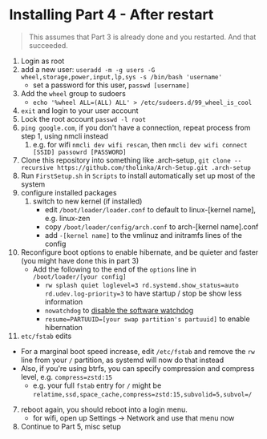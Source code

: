 # Installing Part 4 - After restart

> This assumes that Part 3 is already done and you restarted.    And that succeeded.

1. Login as root
1. add a new user: `useradd -m -g users -G wheel,storage,power,input,lp,sys -s /bin/bash 'username'`
    * set a password for this user, `passwd [username]`
1. Add the `wheel` group to sudoers
    * `echo '%wheel ALL=(ALL) ALL' > /etc/sudoers.d/99_wheel_is_cool`
1. `exit` and login to your user account
1. Lock the root account `passwd -l root`
1. `ping google.com`, if you don't have a connection, repeat process from step 1, using nmcli instead
   1. e.g. for wifi `nmcli dev wifi rescan`, then `nmcli dev wifi connect [SSID] passowrd [PASSWORD]`
2. Clone this repository into something like .arch-setup, `git clone --recursive https://github.com/tholinka/Arch-Setup.git .arch-setup`
3. Run `FirstSetup.sh` in `Scripts` to install automatically set up most of the system
4. configure installed packages
    1. switch to new kernel (if installed)
        * edit `/boot/loader/loader.conf` to default to linux-[kernel name], e.g. linux-zen
        * copy `/boot/loader/config/arch.conf` to arch-[kernel name].conf
        * add `-[kernel name]` to the vmlinuz and initramfs lines of the config
5. Reconfigure boot options to enable hibernate, and be quieter and faster (you might have done this in part 3)
    * Add the following to the end of the `options` line in `/boot/loader/[your config]`
        * `rw splash quiet loglevel=3 rd.systemd.show_status=auto rd.udev.log-priority=3` to have startup / stop be show less information
        * `nowatchdog` to [disable the software watchdog](https://wiki.archlinux.org/index.php/Improving_performance#Watchdogs)
        * `resume=PARTUUID=[your swap partition's partuuid]` to enable hibernation
6. `etc/fstab` edits
  * For a marginal boot speed increase, edit `/etc/fstab` and remove the `rw` line from your `/` partition, as systemd will now do that instead
  * Also, if you're using btrfs, you can specify compression and compress level, e.g. `compress=zstd:15`
    * e.g. your full `fstab` entry for `/` might be `relatime,ssd,space_cache,compress=zstd:15,subvolid=5,subvol=/`
7. reboot again, you should reboot into a login menu.
    * for wifi, open up Settings -> Network and use that menu now
8. Continue to Part 5, misc setup

